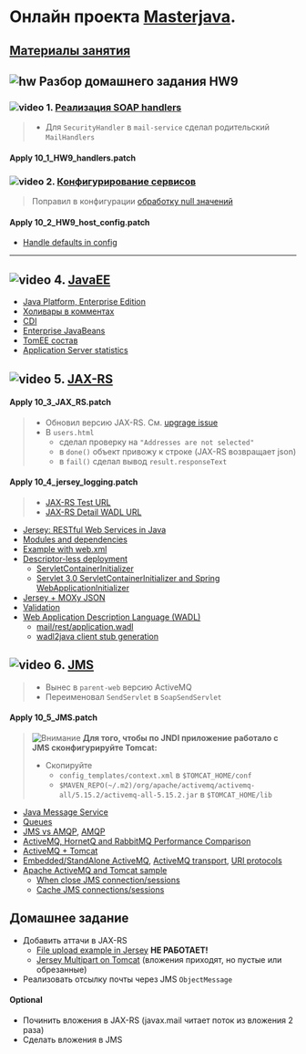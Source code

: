 # Онлайн проекта  <a href="https://github.com/JavaWebinar/masterjava">Masterjava</a>.

## [Материалы занятия](https://drive.google.com/drive/u/0/folders/0B9Ye2auQ_NsFWGU0MTRQYkFQdEk) 

## ![hw](https://cloud.githubusercontent.com/assets/13649199/13672719/09593080-e6e7-11e5-81d1-5cb629c438ca.png) Разбор домашнего задания HW9
### ![video](https://cloud.githubusercontent.com/assets/13649199/13672715/06dbc6ce-e6e7-11e5-81a9-04fbddb9e488.png) 1. [Реализация SOAP handlers](https://drive.google.com/open?id=0B9Ye2auQ_NsFTVhpbTNCTDZ4bTA)
> - Для `SecurityHandler` в `mail-service` сделал родительский `MailHandlers`

#### Apply 10_1_HW9_handlers.patch

### ![video](https://cloud.githubusercontent.com/assets/13649199/13672715/06dbc6ce-e6e7-11e5-81a9-04fbddb9e488.png) 2. [Конфигурирование сервисов](https://drive.google.com/open?id=0B9Ye2auQ_NsFR1lybnQyRUJUUEU)
> Поправил в конфигурации [обработку null значений](https://github.com/typesafehub/config/issues/282)

#### Apply 10_2_HW9_host_config.patch

- <a href="https://github.com/typesafehub/config#how-to-handle-defaults">Handle defaults in config</a>

----------------------------

## ![video](https://cloud.githubusercontent.com/assets/13649199/13672715/06dbc6ce-e6e7-11e5-81a9-04fbddb9e488.png) 4. [JavaEE](https://drive.google.com/open?id=0B9Ye2auQ_NsFUU92ZFBEZmJjb2c)
- <a href="https://ru.wikipedia.org/wiki/Java_Platform,_Enterprise_Edition">Java Platform, Enterprise Edition</a>
- <a href="https://habrahabr.ru/post/283290/">Холивары в комментах</a>
- <a href="http://www.ibm.com/developerworks/websphere/techjournal/1301_stephen/1301_stephen.html">CDI</a>
- <a href="https://ru.wikipedia.org/wiki/Enterprise_JavaBeans">Enterprise JavaBeans</a>
- <a href="http://tomee.apache.org/comparison.html">TomEE состав</a>
- <a href="https://zeroturnaround.com/rebellabs/java-tools-and-technologies-landscape-2016/">Application Server statistics</a>

## ![video](https://cloud.githubusercontent.com/assets/13649199/13672715/06dbc6ce-e6e7-11e5-81a9-04fbddb9e488.png) 5. [JAX-RS](https://drive.google.com/file/d/0B9Ye2auQ_NsFeWQxTUVBSDFGMGM)
#### Apply 10_3_JAX_RS.patch
> - Обновил версию JAX-RS. См. [upgrage issue](https://github.com/jersey/jersey/issues/3664)
> - В `users.html`
>   - сделал проверку на `"Addresses are not selected"`
>   -  в `done()` объект привожу к строке (JAX-RS возвращает json)
>   -  в `fail()` сделал вывод `result.responseText`

#### Apply 10_4_jersey_logging.patch
> - [JAX-RS Test URL](http://localhost:8080/mail/rest/test)
> - [JAX-RS Detail WADL URL](http://localhost:8080/mail/rest/application.wadl?detail=true)

- <a href="https://jersey.java.net/">Jersey: RESTful Web Services in Java</a>
- <a href="https://jersey.java.net/documentation/latest/modules-and-dependencies.html">Modules and dependencies</a>
- <a href="http://howtodoinjava.com/jersey/jersey-2-hello-world-application-tutorial/">Example with web.xml</a>
- <a href="https://jersey.java.net/documentation/latest/deployment.html#deployment.servlet.3">Descriptor-less deployment</a>
  - [ServletContainerInitializer](http://stackoverflow.com/a/10784700/548473)
  - [Servlet 3.0 ServletContainerInitializer and Spring WebApplicationInitializer](http://www.java-allandsundry.com/2014/03/servlet-30-servletcontainerinitializer.html)
- <a href="http://howtodoinjava.com/jersey/jax-rs-jersey-moxy-json-example/">Jersey + MOXy JSON</a>
- <a href="https://jersey.java.net/documentation/latest/bean-validation.html#d0e11875">Validation</a>  
- <a href="https://jersey.java.net/documentation/latest/wadl.html#d0e13052">Web Application Description Language (WADL)</a>
  - <a href="http://localhost:8080/mail/rest/application.wadl">mail/rest/application.wadl</a>
  - <a href="https://wadl.java.net/">wadl2java client stub generation</a>

## ![video](https://cloud.githubusercontent.com/assets/13649199/13672715/06dbc6ce-e6e7-11e5-81a9-04fbddb9e488.png) 6. <a href="https://drive.google.com/open?id=0B9Ye2auQ_NsFMUpGRGpSVXJLVGs">JMS</a>
> - Вынес в `parent-web` версию ActiveMQ
> - Переименовал `SendServlet` в `SoapSendServlet`

#### Apply 10_5_JMS.patch
> ![Внимание](https://cloud.githubusercontent.com/assets/13649199/13672935/ef09ec1e-e6e7-11e5-9f79-d1641c05cbe6.png) **Для того, чтобы по JNDI приложение работало с JMS сконфигурируйте Tomcat:**
> - Скопируйте
>   - `config_templates/context.xml` в `$TOMCAT_HOME/conf`
>   - `$MAVEN_REPO(~/.m2)/org/apache/activemq/activemq-all/5.15.2/activemq-all-5.15.2.jar` в `$TOMCAT_HOME/lib`

- <a href="https://ru.wikipedia.org/wiki/Java_Message_Service">Java Message Service</a>
- <a href="http://queues.io/">Queues</a>
- <a href="https://www.linkedin.com/pulse/jms-vs-amqp-eran-shaham">JMS vs AMQP</a>, <a href="https://ru.wikipedia.org/wiki/AMQP">AMQP</a>
- <a href="http://blog.net21.cz/index.php?/archives/3-ActiveMQ,-HornetQ-and-RabbitMQ-Performance-Comparison.html">ActiveMQ, HornetQ and RabbitMQ Performance Comparison</a>
- <a href="http://activemq.apache.org/tomcat.html">ActiveMQ + Tomcat</a>
- <a href="http://www.tomcatexpert.com/blog/2010/12/16/integrating-activemq-tomcat-using-local-jndi">Embedded/StandAlone ActiveMQ</a>, <a href="http://activemq.apache.org/configuring-transports.html">ActiveMQ transport</a>, <a href="http://activemq.apache.org/uri-protocols.html">URI protocols</a>
- <a href="https://martinsdeveloperworld.wordpress.com/2013/03/03/apache-activemq-and-tomcat/">Apache ActiveMQ and Tomcat sample</a>
   - [When close JMS connection/sessions](http://stackoverflow.com/questions/19772082/when-should-i-close-a-jms-connection-that-was-created-in-a-stateless-session-bea)
   - [Cache JMS connections/sessions](https://developer.jboss.org/wiki/ShouldICacheJMSConnectionsAndJMSSessions)
   
## Домашнее задание
- Добавить аттачи в JAX-RS
  - [File upload example in Jersey](http://www.mkyong.com/webservices/jax-rs/file-upload-example-in-jersey) **НЕ РАБОТАЕТ!**
  - <a href="http://stackoverflow.com/questions/22837257/how-to-write-jersey-multipart-webapp-tomcat-server">Jersey Multipart on Tomcat</a> (вложения приходят, но пустые или обрезанные)
- Реализовать отсылку почты через JMS `ObjectMessage`

#### Optional
  - Починить вложения в JAX-RS (javax.mail читает поток из вложения 2 раза)
  - Сделать вложения в JMS
